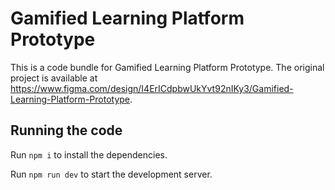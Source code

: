 
  # Gamified Learning Platform Prototype

  This is a code bundle for Gamified Learning Platform Prototype. The original project is available at https://www.figma.com/design/I4ErICdpbwUkYvt92nIKy3/Gamified-Learning-Platform-Prototype.

  ## Running the code

  Run `npm i` to install the dependencies.

  Run `npm run dev` to start the development server.
  